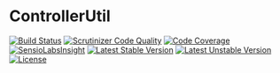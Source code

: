# ControllerUtil

[![Build Status](https://travis-ci.org/kbond/ControllerUtil.png?branch=master)](https://travis-ci.org/kbond/ControllerUtil)
[![Scrutinizer Code Quality](https://scrutinizer-ci.com/g/kbond/ControllerUtil/badges/quality-score.png?s=8ccf58e68bf3d17a5914d45bb3864fab5bff2082)](https://scrutinizer-ci.com/g/kbond/ControllerUtil/)
[![Code Coverage](https://scrutinizer-ci.com/g/kbond/ControllerUtil/badges/coverage.png?s=a2c65d675c282a838904c21d0624dbe71fe99e71)](https://scrutinizer-ci.com/g/kbond/ControllerUtil/)
[![SensioLabsInsight](https://insight.sensiolabs.com/projects/480f9e60-4ae0-46ea-b691-b66e51aa09f4/mini.png)](https://insight.sensiolabs.com/projects/480f9e60-4ae0-46ea-b691-b66e51aa09f4)
[![Latest Stable Version](https://poser.pugx.org/zenstruck/controller-util/v/stable.png)](https://packagist.org/packages/zenstruck/controller-util)
[![Latest Unstable Version](https://poser.pugx.org/zenstruck/controller-util/v/unstable.png)](https://packagist.org/packages/zenstruck/controller-util)
[![License](https://poser.pugx.org/zenstruck/controller-util/license.png)](https://packagist.org/packages/zenstruck/controller-util)
